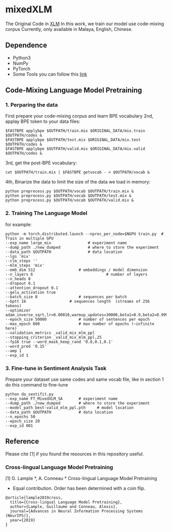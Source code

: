 # mixedXLM

The Original Code in [XLM](https://github.com/facebookresearch/XLM)
In this work, we train our model use code-mixing corpus
Currently, only available in Malaya, English, Chinese.

## Dependence
- Python3
- NumPy
- PyTorch
- Some Tools you can follow this [link](https://github.com/facebookresearch/XLM/tree/master/tools)

## Code-Mixing Language Model Pretraining
### 1. Perparing the data
First prepare your code-mixing corpus and learn BPE vocabulary
2nd, applay BPE token to your data files:
```
$FASTBPE applybpe $OUTPATH/train.mix $ORIGINAL_DATA/mix.train $OUTPATH/codes &
$FASTBPE applybpe $OUTPATH/test.mix $ORIGINAL_DATA/mix.test $OUTPATH/codes &
$FASTBPE applybpe $OUTPATH/valid.mix $ORIGINAL_DATA/mix.valid $OUTPATH/codes &
```
3rd, get the post-BPE vocabulary:
```
cat $OUTPATH/train.mix | $FASTBPE getvocab - > $OUTPATH/vocab &
```

4th, Binarize the data to limit the size of the data we load in memory:
```
python preprocess.py $OUTPATH/vocab $OUTPATH/train.mix &
python preprocess.py $OUTPATH/vocab $OUTPATH/test.mix &
python preprocess.py $OUTPATH/vocab $OUTPATH/valid.mix &
```
### 2. Training The Language Model
for example:
```
python -m torch.distributed.launch --nproc_per_node=$NGPU train.py  # Train in multiple GPU
--exp_name large_mix 				# experiment name
--dump_path ./new_dumped 			# where to store the experiment
--data_path $OUTPATH 				# data location
--lgs 'mix' 
--clm_steps '' 
--mlm_steps 'mix' 
--emb_dim 512 					# embeddings / model dimension
--n_layers 6                             	# number of layers
--n_heads 8 
--dropout 0.1 
--attention_dropout 0.1 
--gelu_activation true 
--batch_size 8 					# sequences per batch
--bptt 16 					# sequences length  (streams of 256 tokens)
--optimizer adam_inverse_sqrt,lr=0.00010,warmup_updates=30000,beta1=0.9,beta2=0.999,weight_decay=0.01,eps=0.000001 
--epoch_size 50000 				# number of sentences per epoch
--max_epoch 600 				# max number of epochs (~infinite here)
--validation_metrics _valid_mix_mlm_ppl 
--stopping_criterion _valid_mix_mlm_ppl,25 
--fp16 true --word_mask_keep_rand '0.8,0.1,0.1' 
--word_pred '0.15' 
--amp 1 
--exp_id 1
```

### 3. Fine-tune in Sentiment Analysis Task
Prepare your dataset use same codes and same vocab file, like in section 1
do this command to fine-tune
```
python do_sentifit.py 
--exp_name FT_MixedXLM_SA 		# experiment name 
--dump_path ./new_dumped 		# where to store the experiment
--model_path best-valid_mlm_ppl.pth 	# model location
--data_path $OUTPATH 			# data location
--n_epochs 50 
--epoch_size 20 
--exp_id 001
```


## Reference
Please cite [1] if you found the resources in this repository useful.

### Cross-lingual Language Model Pretraining
[1] G. Lample *, A. Conneau * Cross-lingual Language Model Pretraining

* Equal contribution. Order has been determined with a coin flip.

```
@article{lample2019cross,
  title={Cross-lingual Language Model Pretraining},
  author={Lample, Guillaume and Conneau, Alexis},
  journal={Advances in Neural Information Processing Systems (NeurIPS)},
  year={2019}
}
```



